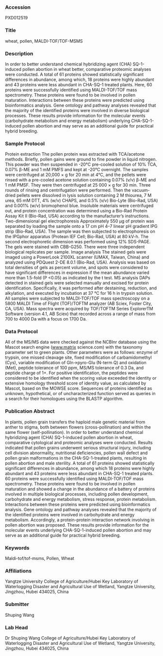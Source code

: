 ### Accession
PXD012519

### Title
wheat, pollen, MALDI-TOF/TOF-MSMS

### Description
In order to better understand chemical hybridizing agent (CHA) SQ-1-induced pollen abortion in wheat better, comparative proteomic analyses were conducted. A total of 61 proteins showed statistically significant differences in abundance, among which, 18 proteins were highly abundant and 43 proteins were less abundant in CHA-SQ-1 treated plants. Here, 60 proteins were successfully identified using MALDI-TOF/TOF mass spectrometry. These proteins were found to be involved in pollen maturation. Interactions between these proteins were predicted using bioinformatics analysis. Gene ontology and pathway analyses revealed that the majority of the identified proteins were involved in diverse biological processes. These results provide information for the molecular events (carbohydrate metabolism and energy metabolism) underlying CHA-SQ-1-induced pollen abortion and may serve as an additional guide for practical hybrid breeding.

### Sample Protocol
Protein extraction The pollen protein was extracted with TCA/acetone methods. Briefly, pollen gains were ground to fine powder in liquid nitrogen. This powder was then suspended in -20°C pre-cooled solution of 10% TCA, 0.07% β-ME and 1 mM PMFS and kept at -20°C overnight. The samples were centrifuged at 20,000 × g for 20 min at 4°C, and the pellets were rinsed with a pre-cooled acetone solution containing 0.07% (v/v) β-ME and 1 mM PMSF. They were then centrifuged at 25 000 × g for 30 min. Three rounds of rinsing and centrifugation were performed. Then the vacuum-dried pellets were dissolved in lysis solution containing 2 M thiourea, 7 M urea, 65 mM DTT, 4% (w/v) CHAPS, and 0.5% (v/v) Bio-Lyte (Bio-Rad, USA) and 0.001% (w/v) bromophenol blue. Insoluble materials were centrifuged out, and protein concentration was determined using a Bio-Rad Protein Assay Kit II (Bio-Rad, USA) according to the manufacturer’s instructions. Two-dimensional gel electrophoresis  Approximately 550 μg of protein was separated by loading the sample onto a 17 cm pH 4–7 linear pH gradient IPG strip (Bio-Rad, USA). The sample was then subjected to electrophoresis on the IPGphor apparatus (Protean IEF Cell; Bio-Rad, USA) at 80 kV-h. The second electrophoretic dimension was performed using 12% SDS-PAGE. The gels were stained with CBB-G250. There were three independent biological replicates per sample. Image analysis The stained gels were imaged using a PowerLook 2100XL scanner (UMAX, Taiwan, China) and analyzed using PDQuest 2-DE 8.0.1 (Bio-Rad, USA). Analysis was based on total densities of gels as percent volume, and spots were considered to have significant differences in expression if the mean abundance varied more than 1.5-fold (P <0.05) as indicated by the t test. MS analysis  DAPs detected in stained gels were selected manually and excised for protein identification. Specifically, it was performed after destaining, reduction, and alkylation, and executed by incubation at 37 °C for 16 h in trypsin solution. All samples were subjected to MALDI-TOF/TOF mass spectroscopy on a 5800 MALDI Time of Flight (TOF)/TOFTM analyzer (AB Sciex, Foster City, CA, USA). Mass spectra were acquired by TOF/TOFTM Series ExplorerTM Software (version 4.1, AB Sciex) that recorded across a range of mass from 700 to 4000 Da with a focus on 1700 Da.

### Data Protocol
All of the MS/MS data were checked against the NCBInr database using the Mascot search engine (www.matrix science.com) with the taxonomy parameter set to green plants. Other parameters were as follows: enzyme of trypsin, one missed cleavage site, fixed modification of carbamidomethyl (Cys), variable modification of Gln->pyro-Glu (N-term Q) and oxidation (Met), peptide tolerance of 100 ppm, MS/MS tolerance of 0.3 Da, and peptide charge of 1+.  For positive identification, the peptides were considered to be identified when the scoring value exceeded the identity or extensive homology threshold score of identity value, as calculated by Mascot, based on the MOWSE score. Sequences of proteins identified as unknown, hypothetical, or of uncharacterized function served as queries in a search for their homologues using the BLASTP algorithm.

### Publication Abstract
In plants, pollen grain transfers the haploid male genetic material from anther to stigma, both between flowers (cross-pollination) and within the same flower (self-pollination). In order to better understand chemical hybridizing agent (CHA) SQ-1-induced pollen abortion in wheat, comparative cytological and proteomic analyses were conducted. Results indicated that pollen grains underwent serious structural injury, including cell division abnormality, nutritional deficiencies, pollen wall defect and pollen grain malformations in the CHA-SQ-1-treated plants, resulting in pollen abortion and male sterility. A total of 61 proteins showed statistically significant differences in abundance, among which 18 proteins were highly abundant and 43 proteins were less abundant in CHA-SQ-1 treated plants. 60 proteins were successfully identified using MALDI-TOF/TOF mass spectrometry. These proteins were found to be involved in pollen maturation and showed a change in the abundance of a battery of proteins involved in multiple biological processes, including pollen development, carbohydrate and energy metabolism, stress response, protein metabolism. Interactions between these proteins were predicted using bioinformatics analysis. Gene ontology and pathway analyses revealed that the majority of the identified proteins were involved in carbohydrate and energy metabolism. Accordingly, a protein-protein interaction network involving in pollen abortion was proposed. These results provide information for the molecular events underlying CHA-SQ-1-induced pollen abortion and may serve as an additional guide for practical hybrid breeding.

### Keywords
Maldi-tof/tof-msms, Pollen, Wheat

### Affiliations
Yangtze University
College of Agriculture/Hubei Key Laboratory of Waterlogging Disaster and Agricultural Use of Wetland, Yangtze University, Jingzhou, Hubei 434025, China

### Submitter
Shuping Wang

### Lab Head
Dr Shuping Wang
College of Agriculture/Hubei Key Laboratory of Waterlogging Disaster and Agricultural Use of Wetland, Yangtze University, Jingzhou, Hubei 434025, China



